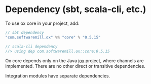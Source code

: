 # Dependency (sbt, scala-cli, etc.)

To use ox core in your project, add:

```scala
// sbt dependency
"com.softwaremill.ox" %% "core" % "0.5.15"

// scala-cli dependency
//> using dep com.softwaremill.ox::core:0.5.15
```

Ox core depends only on the Java [jox](https://github.com/softwaremill/jox) project, where channels are implemented. There are no other direct or transitive dependencies.

Integration modules have separate dependencies.